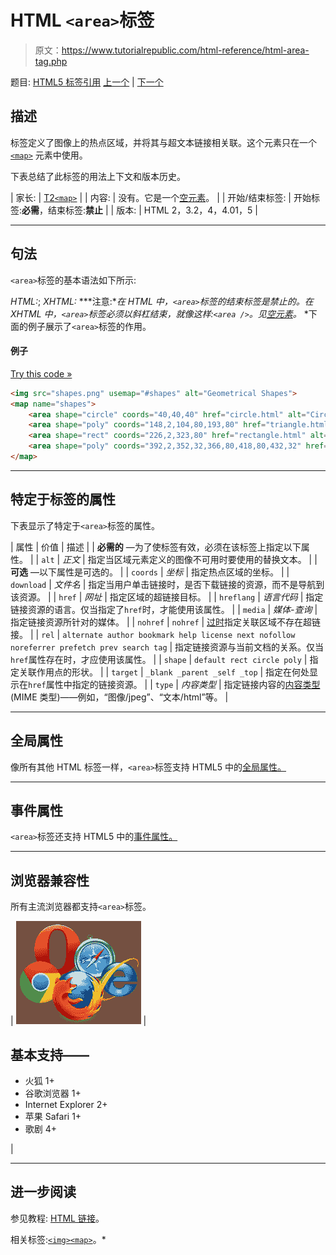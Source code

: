 # HTML `<area>`标签

> 原文：<https://www.tutorialrepublic.com/html-reference/html-area-tag.php>

题目: [HTML5 标签引用](html5-tags.php) [上一个](html-applet-tag.php) | [下一个](html5-article-tag.php)

## 描述

标签定义了图像上的热点区域，并将其与超文本链接相关联。这个元素只在一个 [`<map>`](html-map-tag.php) 元素中使用。

下表总结了此标签的用法上下文和版本历史。

| 家长: | [T2`<map>`](html-map-tag.php) |
| 内容: | 没有。它是一个[空元素](../html-tutorial/html-elements.php#empty-elements)。 |
| 开始/结束标签: | 开始标签:**必需**，结束标签:**禁止** |
| 版本: | HTML 2，3.2，4，4.01，5 |

* * *

## 句法

`<area>`标签的基本语法如下所示:

*HTML:*<area alt="*text*">; *XHTML:*<area alt="*text*" /> ***注意:**在 HTML 中，`<area>`标签的结束标签是禁止的。在 XHTML 中，`<area>`标签必须以斜杠结束，就像这样:`<area />`。见[空元素](../html-tutorial/html-elements.php#empty-elements)。*  *下面的例子展示了`<area>`标签的作用。

#### 例子

[Try this code »](../codelab.php?topic=html&file=image-map "Try this code using online Editor")

```html
<img src="shapes.png" usemap="#shapes" alt="Geometrical Shapes">
<map name="shapes">
    <area shape="circle" coords="40,40,40" href="circle.html" alt="Circle">
    <area shape="poly" coords="148,2,104,80,193,80" href="triangle.html" alt="Triangle">
    <area shape="rect" coords="226,2,323,80" href="rectangle.html" alt="Rectangle">
    <area shape="poly" coords="392,2,352,32,366,80,418,80,432,32" href="pentagon.html" alt="Pentagon">
</map>
```

* * *

## 特定于标签的属性

下表显示了特定于`<area>`标签的属性。

| 属性 | 价值 | 描述 |
| **必需的** —为了使标签有效，必须在该标签上指定以下属性。 |
| `alt` | *正文* | 指定当区域元素定义的图像不可用时要使用的替换文本。 |
| **可选** —以下属性是可选的。 |
| `coords` | *坐标* | 指定热点区域的坐标。 |
| `download` | *文件名* | 指定当用户单击链接时，是否下载链接的资源，而不是导航到该资源。 |
| `href` | *网址* | 指定区域的超链接目标。 |
| `hreflang` | *语言代码* | 指定链接资源的语言。仅当指定了`href`时，才能使用该属性。 |
| `media` | *媒体-查询* | 指定链接资源所针对的媒体。 |
| `nohref` | `nohref` | [过时](../definitions.php#obsolete "Not supported in HTML5")指定关联区域不存在超链接。 |
| `rel` | `alternate
author
bookmark
help
license
next
nofollow
noreferrer
prefetch
prev
search
tag` | 指定链接资源与当前文档的关系。仅当`href`属性存在时，才应使用该属性。 |
| `shape` | `default
rect
circle
poly` | 指定关联作用点的形状。 |
| `target` | `_blank
_parent
_self
_top` | 指定在何处显示在`href`属性中指定的链接资源。 |
| `type` | *内容类型* | 指定链接内容的[内容类型](../definitions.php#content-type) (MIME 类型)——例如，“图像/jpeg”、“文本/html”等。 |

* * *

## 全局属性

像所有其他 HTML 标签一样，`<area>`标签支持 HTML5 中的[全局属性。](html5-global-attributes.php)

* * *

## 事件属性

`<area>`标签还支持 HTML5 中的[事件属性。](html5-event-attributes.php)

* * *

## 浏览器兼容性

所有主流浏览器都支持`<area>`标签。

| ![Browsers Icon](img/e9331123c77668c1832e541c2fca1002.png) | 

## 基本支持——

*   火狐 1+
*   谷歌浏览器 1+
*   Internet Explorer 2+
*   苹果 Safari 1+
*   歌剧 4+

 |

* * *

## 进一步阅读

参见教程: [HTML 链接](../html-tutorial/html-links.php)。

相关标签:[`<img>`](html-img-tag.php)[`<map>`](html-map-tag.php)。*